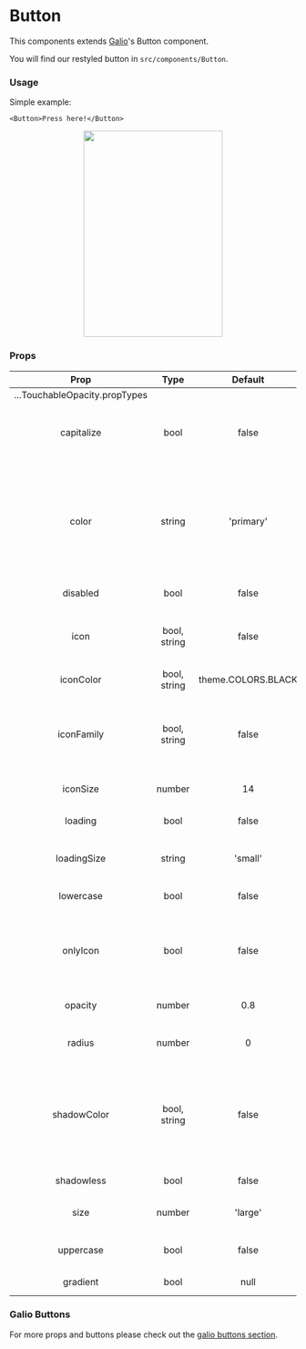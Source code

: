 # Button

This components extends [Galio](https://galio.io?ref=nowuirn-docs)'s Button component.

You will find our restyled button in `src/components/Button`.

### Usage

Simple example:

```
<Button>Press here!</Button>
```

<p align="center">
  <img src="https://raw.githubusercontent.com/creativetimofficial/now-ui-react-native/gh-pages/docs/assets/buttons.png" width="244px" height="362px">
</p>

### Props

|             Prop              |     Type     |      Default       |                                             Description                                              |
| :---------------------------: | :----------: | :----------------: | :--------------------------------------------------------------------------------------------------: |
| ...TouchableOpacity.propTypes |              |                    |                                                                                                      |
|          capitalize           |     bool     |       false        |                          Transforms the first character in a capital letter                          |
|             color             |    string    |     'primary'      | your options are: 'primary', 'theme', 'error', 'warning', 'succes', 'transparent' or your own color  |
|           disabled            |     bool     |       false        |                                         Disables the button                                          |
|             icon              | bool, string |       false        |                            pick whatever icon you want from Expo's icons                             |
|           iconColor           | bool, string | theme.COLORS.BLACK |                                        sets the icon's color                                         |
|          iconFamily           | bool, string |       false        |                 pick whatever icon family suits the icon you chose from Expo's icons                 |
|           iconSize            |    number    |         14         |                                         sets the icon's size                                         |
|            loading            |     bool     |       false        |                        Uses the <ActivityIndicator /> for the loading effect                         |
|          loadingSize          |    string    |      'small'       |                                  your options are: 'small', 'large'                                  |
|           lowercase           |     bool     |       false        |                                     makes all letters lowercase                                      |
|           onlyIcon            |     bool     |       false        |                     adds specific styling for using only an icon in your button                      |
|            opacity            |    number    |        0.8         |                                     changes the button's opacity                                     |
|            radius             |    number    |         0          |                                     changes the button's radius                                      |
|          shadowColor          | bool, string |       false        | the default shadowColor is based on the button's color but you can also write a specific shadowColor |
|          shadowless           |     bool     |       false        |                                            removes shadow                                            |
|             size              |    number    |      'large'       |                                  your options are: 'large', 'small'                                  |
|           uppercase           |     bool     |       false        |                                     makes all letters uppercase                                      |
|           gradient            |     bool     |        null        |                                           applies gradient                                           |

### Galio Buttons

For more props and buttons please check out the [galio buttons section](https://galio.io/docs/#/components/button).
